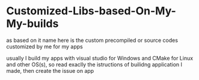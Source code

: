 # Customized-Libs-based-On-My-My-builds
as based on it name here is the custom precompiled or source codes customized by me for my apps

usually I build my apps with visual studio for Windows and CMake for Linux and other OS(s), so read exaclly the istructions of builidng application I made, then create the issue on app

